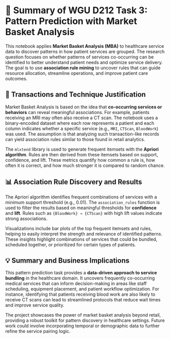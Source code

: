 # 🛒 Summary of WGU D212 Task 3: Pattern Prediction with Market Basket Analysis

This notebook applies **Market Basket Analysis (MBA)** to healthcare service data to discover patterns in how patient services are grouped. The research question focuses on whether patterns of services co-occurring can be identified to better understand patient needs and optimize service delivery. The goal is to use **association rule mining** to uncover rules that can guide resource allocation, streamline operations, and improve patient care outcomes.

## 🧾 Transactions and Technique Justification

Market Basket Analysis is based on the idea that **co-occurring services or behaviors** can reveal meaningful associations. For example, patients receiving an MRI may often also receive a CT scan. The notebook uses a binary-encoded dataset where each row represents a patient and each column indicates whether a specific service (e.g., `MRI`, `CTScan`, `BloodWork`) was used. The assumption is that analyzing such transaction-like records can yield association rules similar to those found in retail analytics.

The `mlxtend` library is used to generate frequent itemsets with the **Apriori algorithm**. Rules are then derived from these itemsets based on support, confidence, and lift. These metrics quantify how common a rule is, how often it is correct, and how much stronger it is compared to random chance.

## 📊 Association Rule Discovery and Results

The Apriori algorithm identifies frequent combinations of services with a minimum support threshold (e.g., 0.01). The `association_rules` function is used to filter the results based on meaningful thresholds for **confidence** and **lift**. Rules such as `{BloodWork} → {CTScan}` with high lift values indicate strong associations.

Visualizations include bar plots of the top frequent itemsets and rules, helping to easily interpret the strength and relevance of identified patterns. These insights highlight combinations of services that could be bundled, scheduled together, or prioritized for certain types of patients.

## 💡 Summary and Business Implications

This pattern prediction task provides a **data-driven approach to service bundling** in the healthcare domain. It uncovers frequently co-occurring medical services that can inform decision-making in areas like staff scheduling, equipment placement, and patient workflow optimization. For instance, identifying that patients receiving blood work are also likely to receive CT scans can lead to streamlined protocols that reduce wait times and improve service quality.

The project showcases the power of market basket analysis beyond retail, providing a robust toolkit for pattern discovery in healthcare settings. Future work could involve incorporating temporal or demographic data to further refine the service pairing logic.
